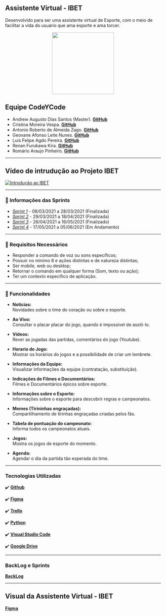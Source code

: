 ## Assistente Virtual - IBET
Desenvolvido para ser uma assistente virtual de Esporte, com o meio de facilitar a vida do usuário que ama esporte e ama torcer.

<p align="center">
<img src="https://github.com/criskurim/CodeYCode/blob/main/Imagens/logo-removebg-preview.png" width="200px" >
</p>

## Equipe CodeYCode
- Andrew Augusto Dias Santos (Master). [**GitHub**](https://github.com/AndrewAugusto)
- Cristina Moreira Vespa. [**GitHub**](https://github.com/criskurim)
- Antonio Roberto de Almeida Zago. [**GitHub**](https://github.com/Antonio-Zago)
- Geovane Afonso Leite Nunes. [**GitHub**]()
- Luis Felipe Agdo Pereira. [**GitHub**](https://github.com/LuisAgdo)
- Renan Furukawa Kira. [**GitHub**]()
- Romário Araujo Pinheiro. [**GitHub**](https://github.com/RomarioPinheiro)

----

## Vídeo de intrudução ao Projeto IBET
[![Introdução ao IBET ](http://img.youtube.com/vi/tCxHMiyCjjk/0.jpg)](http://www.youtube.com/watch?v=tCxHMiyCjjk "Vídeo de Intrudução ao Projeto")

----

### 📅 Informações das Sprints
- [*Sprint 1*](https://github.com/criskurim/CodeYCode/tree/main/Sprints/1ª%20Sprint) - 08/03/2021 a 28/03/2021 (Finalizada)
- [*Sprint 2*](https://github.com/criskurim/CodeYCode/tree/main/Sprints/2ª%20Sprint) - 29/03/2021 a 18/04/2021 (Finalizada)
- [*Sprint 3*](https://github.com/criskurim/CodeYCode/tree/main/Sprints/3ªSprint) - 26/04/2021 a 16/05/2021 (Finalizado)
- [*Sprint 4*](https://github.com/criskurim/CodeYCode/tree/main/Sprints/4ª%20Sprint) - 17/05/2021 a 05/06/2021 (Em Andamento)

----

### 🔔  Requisitos Necessários
 - Responder a comando de voz ou sons específicos;
 - Possuir no mínimo 8 e ações distintas e de natureza distintas;
 - Ser mobile, web ou desktop;
 - Retornar o comando em qualquer forma (Som, texto ou ação);
 - Ter um contexto específico de aplicação.

----

### 📱 Funcionalidades
- **Noticias:** <br>
Novidades sobre o time do coração ou sobre o esporte. <br>

- **Ao Vivo:** <br>
Consultar o placar placar do jogo, quando é impossível de assiti-lo. <br>

- **Vídeos:** <br>
Rever as jogadas das partidas, comentários do jogo (Youtube). <br>

- **Horario de Jogo:** <br>
Mostrar os horários do jogos e a possíbilidade de criar um lembrete. <br>

- **Informações da Equipe:** <br>
Visualizar informações da equipe (contratação, substituição). <br>

- **Indicações de Filmes e Documentários:** <br>
Filmes e Documentários épicos sobre esporte. <br>

- **Informações sobre o Esporte:** <br>
Informações sobre o esporte para descobrir regras e campeonatos. <br>

- **Memes (Tirininhas engraçadas):** <br>
Compartilhamento de tirinhas engraçadas criadas pelos fãs. <br>

- **Tabela de pontuação do campeonato:** <br>
Informa todos os campeonatos atuais. <br>

- **Jogos:** <br>
Mostra os jogos de esporte do momento. <br>

- **Agenda:**<br>
Agendar o dia da partida tão esperada do time. <br>

----

### Tecnologias Utilizadas

✔️ [**Github**](https://github.com)

✔️ [**Figma**](https://figma.com)

✔️ [**Trello**](https://trello.com/)

✔️ [**Python**](https://www.python.org)

✔️ [**Visual Studio Code**](https://code.visualstudio.com/)

✔️ [**Google Drive**](https://www.google.com/intl/pt-br/drive/about.html)

----

### BackLog e Sprints
[**BackLog**](https://trello.com/b/sdjLR68I/codeycode-projeto-mobile)

----

## Visual da Assistente Virtual - IBET

[**Figma**](https://www.figma.com/file/FreSegpVaDeGePlIaTzdrN/Protótipo-PI)

